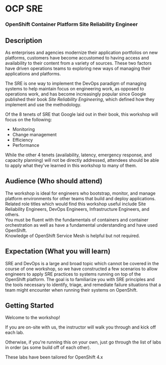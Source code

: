 # OCP SRE 
### OpenShift Container Platform Site Reliability Engineer

## Description 

As enterprises and agencies modernize their application portfolios on new platforms, customers have become accustomed to having access and availability to their content from a variety of sources.  These two factors have driven operations teams to exploring new ways of managing their applications and platforms. 

The SRE is one way to implement the DevOps paradigm of managing systems to help maintain focus on engineering work, as opposed to operations work, and has become increasingly popular since Google published their book _Site Reliability Engineering_, which defined how they implement and use the methodology.

Of the 8 tenets of SRE that Google laid out in their book, this workshop will focus on the following:

* Monitoring
* Change management
* Efficiency 
* Performance

While the other 4 tenets (availability, latency, emergency response, and capacity planning) will not be directly addressed, attendees should be able to apply what they've learned in this workshop to many of them.

## Audience (Who should attend)

The workshop is ideal for engineers who bootstrap, monitor, and manage platform environments for other teams that build and deploy applications.  
Related role titles which would find this workshop useful include Site Reliability Engineers, DevOps Engineers, Infrastructure Engineers, and others.  
You must be fluent with the fundamentals of containers and container orchestration as well as have a fundamental understanding and have used OpenShift.  
Knowledge of OpenShift Service Mesh is helpful but not required.

## Expectation (What you will learn)

SRE and DevOps is a large and broad topic which cannot be covered in the course of one workshop, so we have constructed a few scenarios to allow engineers to apply SRE practices to systems running on top of the OpenShift platform. The goal is to familiarize you with SRE principles and the tools necessary to identify, triage, and remediate failure situations that a team might encounter when running their systems on OpenShift.

## Getting Started
Welcome to the workshop!

If you are on-site with us, the instructor will walk you through and kick off each lab.  

Otherwise, if you're running this on your own, just go through the list of labs in order (as some build off of each other).

These labs have been tailored for OpenShift 4.x
